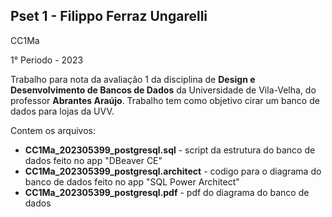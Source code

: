 ## Pset 1 - Filippo Ferraz Ungarelli 
CC1Ma

1° Periodo - 2023

Trabalho para nota da avaliação 1 da disciplina de **Design e Desenvolvimento de Bancos de Dados** da Universidade de Vila-Velha, do professor **Abrantes Araújo**.
Trabalho tem como objetivo cirar um banco de dados para lojas da UVV.

Contem os arquivos:
- **CC1Ma_202305399_postgresql.sql** - script da estrutura do banco de dados feito no app "DBeaver CE"
- **CC1Ma_202305399_postgresql.architect** - codigo para o diagrama do banco de dados feito no app "SQL Power Architect"
- **CC1Ma_202305399_postgresql.pdf** - pdf do diagrama do banco de dados



